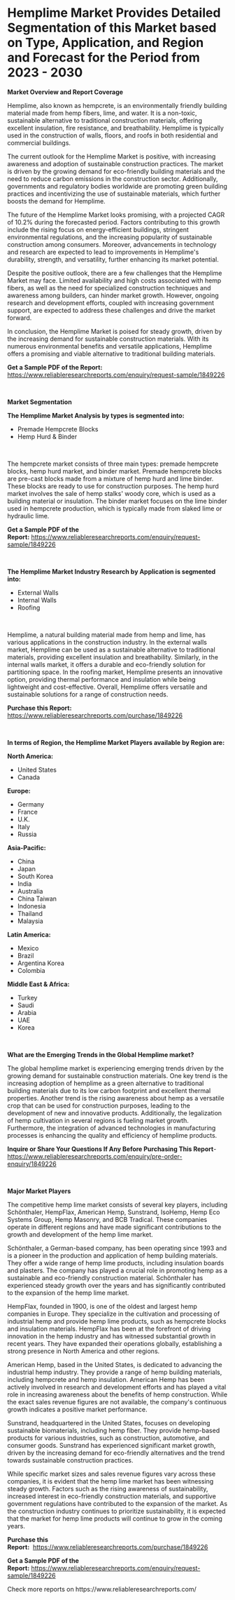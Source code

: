<p><h1>Hemplime Market Provides Detailed Segmentation of this Market based on Type, Application, and Region and Forecast for the Period from 2023 - 2030</h1></p><p><strong>Market Overview and Report Coverage</strong></p>
<p><p>Hemplime, also known as hempcrete, is an environmentally friendly building material made from hemp fibers, lime, and water. It is a non-toxic, sustainable alternative to traditional construction materials, offering excellent insulation, fire resistance, and breathability. Hemplime is typically used in the construction of walls, floors, and roofs in both residential and commercial buildings.</p><p>The current outlook for the Hemplime Market is positive, with increasing awareness and adoption of sustainable construction practices. The market is driven by the growing demand for eco-friendly building materials and the need to reduce carbon emissions in the construction sector. Additionally, governments and regulatory bodies worldwide are promoting green building practices and incentivizing the use of sustainable materials, which further boosts the demand for Hemplime.</p><p>The future of the Hemplime Market looks promising, with a projected CAGR of 10.2% during the forecasted period. Factors contributing to this growth include the rising focus on energy-efficient buildings, stringent environmental regulations, and the increasing popularity of sustainable construction among consumers. Moreover, advancements in technology and research are expected to lead to improvements in Hemplime's durability, strength, and versatility, further enhancing its market potential.</p><p>Despite the positive outlook, there are a few challenges that the Hemplime Market may face. Limited availability and high costs associated with hemp fibers, as well as the need for specialized construction techniques and awareness among builders, can hinder market growth. However, ongoing research and development efforts, coupled with increasing government support, are expected to address these challenges and drive the market forward.</p><p>In conclusion, the Hemplime Market is poised for steady growth, driven by the increasing demand for sustainable construction materials. With its numerous environmental benefits and versatile applications, Hemplime offers a promising and viable alternative to traditional building materials.</p></p>
<p><strong>Get a Sample PDF of the Report:</strong> <a href="https://www.reliableresearchreports.com/enquiry/request-sample/1849226">https://www.reliableresearchreports.com/enquiry/request-sample/1849226</a></p>
<p>&nbsp;</p>
<p><strong>Market Segmentation</strong></p>
<p><strong>The Hemplime Market Analysis by types is segmented into:</strong></p>
<p><ul><li>Premade Hempcrete Blocks</li><li>Hemp Hurd & Binder</li></ul></p>
<p>&nbsp;</p>
<p><p>The hempcrete market consists of three main types: premade hempcrete blocks, hemp hurd market, and binder market. Premade hempcrete blocks are pre-cast blocks made from a mixture of hemp hurd and lime binder. These blocks are ready to use for construction purposes. The hemp hurd market involves the sale of hemp stalks' woody core, which is used as a building material or insulation. The binder market focuses on the lime binder used in hempcrete production, which is typically made from slaked lime or hydraulic lime.</p></p>
<p><strong>Get a Sample PDF of the Report:</strong>&nbsp;<a href="https://www.reliableresearchreports.com/enquiry/request-sample/1849226">https://www.reliableresearchreports.com/enquiry/request-sample/1849226</a></p>
<p>&nbsp;</p>
<p><strong>The Hemplime Market Industry Research by Application is segmented into:</strong></p>
<p><ul><li>External Walls</li><li>Internal Walls</li><li>Roofing</li></ul></p>
<p>&nbsp;</p>
<p><p>Hemplime, a natural building material made from hemp and lime, has various applications in the construction industry. In the external walls market, Hemplime can be used as a sustainable alternative to traditional materials, providing excellent insulation and breathability. Similarly, in the internal walls market, it offers a durable and eco-friendly solution for partitioning space. In the roofing market, Hemplime presents an innovative option, providing thermal performance and insulation while being lightweight and cost-effective. Overall, Hemplime offers versatile and sustainable solutions for a range of construction needs.</p></p>
<p><strong>Purchase this Report:</strong>&nbsp; <a href="https://www.reliableresearchreports.com/purchase/1849226">https://www.reliableresearchreports.com/purchase/1849226</a></p>
<p>&nbsp;</p>
<p><strong>In terms of Region, the Hemplime Market Players available by Region are:</strong></p>
<p>
    <p> <strong> North America: </strong>
        <ul>
            <li>United States</li>
            <li>Canada</li>
        </ul>
        </p> 
    <p> <strong> Europe: </strong>
        <ul>
            <li>Germany</li>
            <li>France</li>
            <li>U.K.</li>
            <li>Italy</li>
            <li>Russia</li>
        </ul>
        </p> 
    <p> <strong> Asia-Pacific: </strong>
        <ul>
            <li>China</li>
            <li>Japan</li>
            <li>South Korea</li>
            <li>India</li>
            <li>Australia</li>
            <li>China Taiwan</li>
            <li>Indonesia</li>
            <li>Thailand</li>
            <li>Malaysia</li>
        </ul>
        </p> 
    <p> <strong> Latin America: </strong>
        <ul>
            <li>Mexico</li>
            <li>Brazil</li>
            <li>Argentina Korea</li>
            <li>Colombia</li>
        </ul>
        </p> 
    <p> <strong> Middle East & Africa: </strong>
        <ul>
            <li>Turkey</li>
            <li>Saudi</li>
            <li>Arabia</li>
            <li>UAE</li>
            <li>Korea</li>
        </ul>
    </p>
    </p>
<p>&nbsp;</p>
<p><strong>What are the Emerging Trends in the Global Hemplime market?</strong></p>
<p><p>The global hemplime market is experiencing emerging trends driven by the growing demand for sustainable construction materials. One key trend is the increasing adoption of hemplime as a green alternative to traditional building materials due to its low carbon footprint and excellent thermal properties. Another trend is the rising awareness about hemp as a versatile crop that can be used for construction purposes, leading to the development of new and innovative products. Additionally, the legalization of hemp cultivation in several regions is fueling market growth. Furthermore, the integration of advanced technologies in manufacturing processes is enhancing the quality and efficiency of hemplime products.</p></p>
<p><strong>Inquire or Share Your Questions If Any Before Purchasing This Report</strong>- <a href="https://www.reliableresearchreports.com/enquiry/pre-order-enquiry/1849226">https://www.reliableresearchreports.com/enquiry/pre-order-enquiry/1849226</a></p>
<p>&nbsp;</p>
<p><strong>Major Market Players</strong></p>
<p><p>The competitive hemp lime market consists of several key players, including Schönthaler, HempFlax, American Hemp, Sunstrand, IsoHemp, Hemp Eco Systems Group, Hemp Masonry, and BCB Tradical. These companies operate in different regions and have made significant contributions to the growth and development of the hemp lime market.</p><p>Schönthaler, a German-based company, has been operating since 1993 and is a pioneer in the production and application of hemp building materials. They offer a wide range of hemp lime products, including insulation boards and plasters. The company has played a crucial role in promoting hemp as a sustainable and eco-friendly construction material. Schönthaler has experienced steady growth over the years and has significantly contributed to the expansion of the hemp lime market.</p><p>HempFlax, founded in 1900, is one of the oldest and largest hemp companies in Europe. They specialize in the cultivation and processing of industrial hemp and provide hemp lime products, such as hempcrete blocks and insulation materials. HempFlax has been at the forefront of driving innovation in the hemp industry and has witnessed substantial growth in recent years. They have expanded their operations globally, establishing a strong presence in North America and other regions.</p><p>American Hemp, based in the United States, is dedicated to advancing the industrial hemp industry. They provide a range of hemp building materials, including hempcrete and hemp insulation. American Hemp has been actively involved in research and development efforts and has played a vital role in increasing awareness about the benefits of hemp construction. While the exact sales revenue figures are not available, the company's continuous growth indicates a positive market performance.</p><p>Sunstrand, headquartered in the United States, focuses on developing sustainable biomaterials, including hemp fiber. They provide hemp-based products for various industries, such as construction, automotive, and consumer goods. Sunstrand has experienced significant market growth, driven by the increasing demand for eco-friendly alternatives and the trend towards sustainable construction practices.</p><p>While specific market sizes and sales revenue figures vary across these companies, it is evident that the hemp lime market has been witnessing steady growth. Factors such as the rising awareness of sustainability, increased interest in eco-friendly construction materials, and supportive government regulations have contributed to the expansion of the market. As the construction industry continues to prioritize sustainability, it is expected that the market for hemp lime products will continue to grow in the coming years.</p></p>
<p><strong>Purchase this Report:</strong>&nbsp;&nbsp;<a href="https://www.reliableresearchreports.com/purchase/1849226">https://www.reliableresearchreports.com/purchase/1849226</a></p>
<p></p>
<p><strong>Get a Sample PDF of the Report:</strong>&nbsp;<a href="https://www.reliableresearchreports.com/enquiry/request-sample/1849226">https://www.reliableresearchreports.com/enquiry/request-sample/1849226</a></p>
<p>Check more reports on https://www.reliableresearchreports.com/</p>
